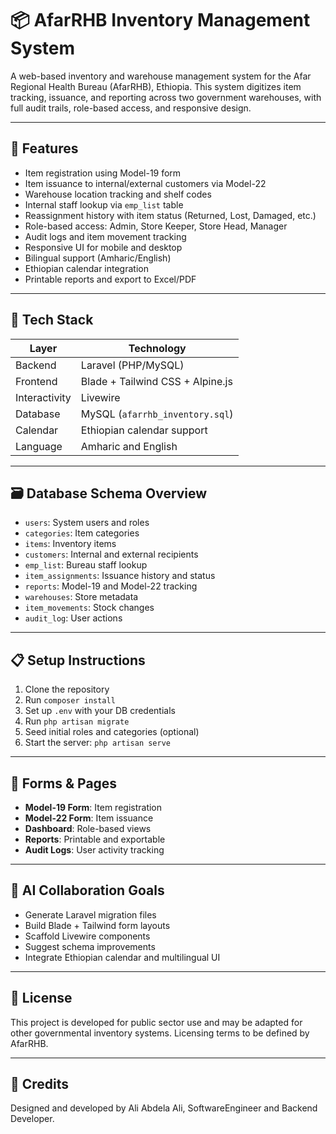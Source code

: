 # 📦 AfarRHB Inventory Management System

A web-based inventory and warehouse management system for the Afar Regional Health Bureau (AfarRHB), Ethiopia. This system digitizes item tracking, issuance, and reporting across two government warehouses, with full audit trails, role-based access, and responsive design.

---

## 🚀 Features

- Item registration using Model-19 form
- Item issuance to internal/external customers via Model-22
- Warehouse location tracking and shelf codes
- Internal staff lookup via `emp_list` table
- Reassignment history with item status (Returned, Lost, Damaged, etc.)
- Role-based access: Admin, Store Keeper, Store Head, Manager
- Audit logs and item movement tracking
- Responsive UI for mobile and desktop
- Bilingual support (Amharic/English)
- Ethiopian calendar integration
- Printable reports and export to Excel/PDF

---

## 🧱 Tech Stack

| Layer       | Technology                          |
|-------------|--------------------------------------|
| Backend     | Laravel (PHP/MySQL)                 |
| Frontend    | Blade + Tailwind CSS + Alpine.js    |
| Interactivity| Livewire                           |
| Database    | MySQL (`afarrhb_inventory.sql`)     |
| Calendar    | Ethiopian calendar support          |
| Language    | Amharic and English                 |

---

## 🗃️ Database Schema Overview

- `users`: System users and roles
- `categories`: Item categories
- `items`: Inventory items
- `customers`: Internal and external recipients
- `emp_list`: Bureau staff lookup
- `item_assignments`: Issuance history and status
- `reports`: Model-19 and Model-22 tracking
- `warehouses`: Store metadata
- `item_movements`: Stock changes
- `audit_log`: User actions

---

## 📋 Setup Instructions

1. Clone the repository  
2. Run `composer install`  
3. Set up `.env` with your DB credentials  
4. Run `php artisan migrate`  
5. Seed initial roles and categories (optional)  
6. Start the server: `php artisan serve`

---

## 📄 Forms & Pages

- **Model-19 Form**: Item registration
- **Model-22 Form**: Item issuance
- **Dashboard**: Role-based views
- **Reports**: Printable and exportable
- **Audit Logs**: User activity tracking

---

## 🧠 AI Collaboration Goals

- Generate Laravel migration files
- Build Blade + Tailwind form layouts
- Scaffold Livewire components
- Suggest schema improvements
- Integrate Ethiopian calendar and multilingual UI

---

## 📌 License

This project is developed for public sector use and may be adapted for other governmental inventory systems. Licensing terms to be defined by AfarRHB.

---

## 🤝 Credits

Designed and developed by Ali Abdela Ali, SoftwareEngineer and Backend Developer.
